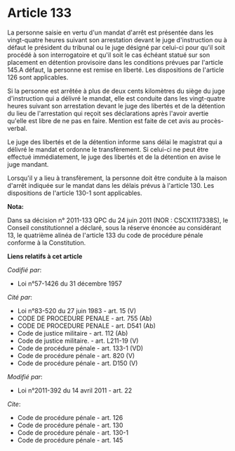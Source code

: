 # Article 133

La personne saisie en vertu d'un mandat d'arrêt est présentée dans les vingt-quatre heures suivant son arrestation devant le
juge d'instruction ou à défaut le président du tribunal ou le juge désigné par celui-ci pour qu'il soit procédé à son
interrogatoire et qu'il soit le cas échéant statué sur son placement en détention provisoire dans les conditions prévues par
l'article 145.A défaut, la personne est remise en liberté. Les dispositions de l'article 126 sont applicables. 

Si la personne est arrêtée à plus de deux cents kilomètres du siège du juge d'instruction qui a délivré le mandat, elle est
conduite dans les vingt-quatre heures suivant son arrestation devant le juge des libertés et de la détention du lieu de
l'arrestation qui reçoit ses déclarations après l'avoir avertie qu'elle est libre de ne pas en faire. Mention est faite de
cet avis au procès-verbal. 

Le juge des libertés et de la détention informe sans délai le magistrat qui a délivré le mandat et ordonne le transfèrement.
Si celui-ci ne peut être effectué immédiatement, le juge des libertés et de la détention en avise le juge mandant.  

Lorsqu'il y a lieu à transfèrement, la personne doit être conduite à la maison d'arrêt indiquée sur le mandat dans les délais
prévus à l'article 130. Les dispositions de l'article 130-1 sont applicables.

**Nota:**

Dans sa décision n° 2011-133 QPC du 24 juin 2011 (NOR : CSCX1117338S), le Conseil constitutionnel a déclaré, sous la réserve
énoncée au considérant 13, le quatrième alinéa de l'article 133 du code de procédure pénale conforme à la Constitution.

**Liens relatifs à cet article**

_Codifié par_:

  - Loi n°57-1426 du 31 décembre 1957

_Cité par_:

  - Loi n°83-520 du 27 juin 1983 - art. 15 (V)
  - CODE DE PROCEDURE PENALE - art. 755 (Ab)
  - CODE DE PROCEDURE PENALE - art. D541 (Ab)
  - Code de justice militaire - art. 112 (Ab)
  - Code de justice militaire. - art. L211-19 (V)
  - Code de procédure pénale - art. 133-1 (VD)
  - Code de procédure pénale - art. 820 (V)
  - Code de procédure pénale - art. D150 (V)

_Modifié par_:

  - Loi n°2011-392 du 14 avril 2011 - art. 22

_Cite_:

  - Code de procédure pénale - art. 126
  - Code de procédure pénale - art. 130
  - Code de procédure pénale - art. 130-1
  - Code de procédure pénale - art. 145

